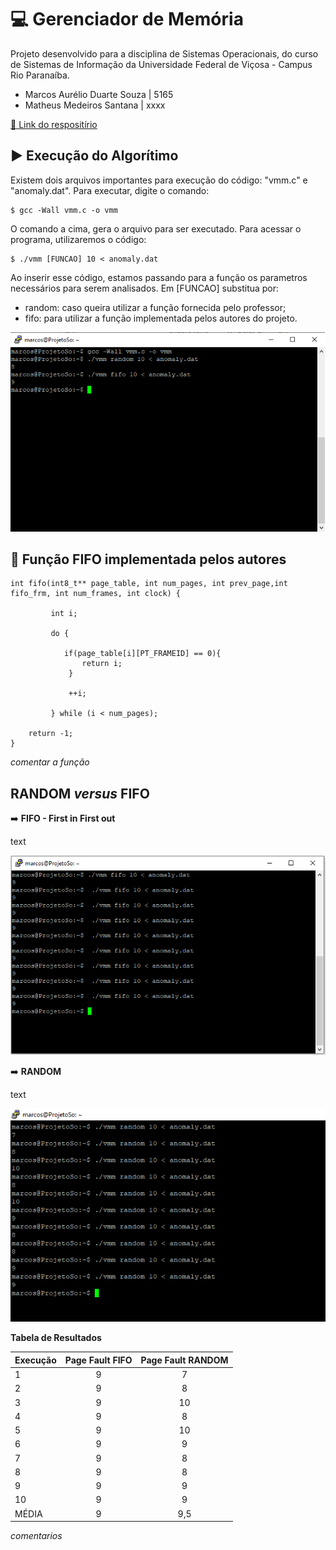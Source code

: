 # :computer: Gerenciador de Memória

Projeto desenvolvido para a disciplina de Sistemas Operacionais, do curso de Sistemas de Informação da Universidade Federal de Viçosa - Campus Rio Paranaíba.
- Marcos Aurélio Duarte Souza | 5165
- Matheus Medeiros Santana | xxxx

[:link: Link do respositírio](https://github.com/matheus6d/gerenciador-memoria)

## :arrow_forward: Execução do Algorítimo

Existem dois arquivos importantes para execução do código: "vmm.c" e "anomaly.dat".
Para executar, digite o comando: 

```
$ gcc -Wall vmm.c -o vmm
```
O comando a cima, gera o arquivo para ser executado. Para acessar o programa, utilizaremos o código:

```
$ ./vmm [FUNCAO] 10 < anomaly.dat
```
Ao inserir esse código, estamos passando para a função os parametros necessários para serem analisados.
Em [FUNCAO] substitua por:
- random: caso queira utilizar a função fornecida pelo professor;
- fifo: para utilizar a função implementada pelos autores do projeto.

![exemplo1](imagem/exemplo1.png)

## :memo: Função FIFO implementada pelos autores

```
int fifo(int8_t** page_table, int num_pages, int prev_page,int fifo_frm, int num_frames, int clock) {
         
         int i;

		 do {
		 	
		 	if(page_table[i][PT_FRAMEID] == 0){
         		return i;
			 }
			 
			 ++i;
			 
		 } while (i < num_pages);
		 	 	
    return -1;
}

```
_comentar a função_

## RANDOM _versus_ FIFO

:arrow_right: **FIFO - First in First out**

text

![fifo](imagem/fifo.png)

:arrow_right: **RANDOM**

text

![random](imagem/random.png)

**Tabela de Resultados**

| Execução | Page Fault FIFO | Page Fault RANDOM |
|:----------|:-------------:|:------:|
| 1| 9 | 7 |
| 2| 9 | 8 |
| 3| 9| 10 |
| 4| 9 | 8 | 
| 5| 9 | 10 |
| 6| 9 | 9 |
| 7|9 | 8 |
| 8| 9 | 8 |
| 9| 9| 9 | 
| 10| 9 | 9 | 
| MÉDIA| 9 | 9,5 | 

_comentarios_
